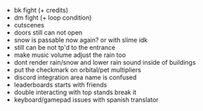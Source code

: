 * bk fight (+ credits)
* dm fight (+ loop condition)
* cutscenes
* doors still can not open
* snow is passable now again? or with slime idk
* still can be not tp'd to the entrance
* make music volume adjust the rain too
* dont render rain/snow and lower rain sound inside of buildings
* put the checkmark on orbital/pet multipliers
* discord integration area name is confused
* leaderboards starts with friends
* double interacting with top stands break it
* keyboard/gamepad issues with spanish translator